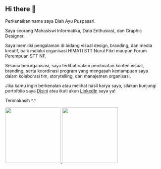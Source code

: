 ## Hi there 👋

Perkenalkan nama saya Diah Ayu Puspasari.<br>

Saya seorang Mahasiswi Informatika, Data Enthusiast, dan Graphic Designer.<br>

Saya memiliki pengalaman di bidang visual design, branding, dan media kreatif, baik melalui organisasi HIMATI STT Nurul Fikri maupun Forum Perempuan STT NF.<br>

Selama berorganisasi, saya terlibat dalam pembuatan konten visual, branding, serta koordinasi program yang mengasah kemampuan saya dalam kolaborasi tim, storytelling, dan manajemen organisasi.<br>

Jika kamu ingin berkenalan atau melihat hasil karya saya, silakan kunjungi portofolio saya [Disini](https://portofolio-diahayupuspasari.my.canva.site/) atau ikuti akun [LinkedIn](https://www.linkedin.com/in/diahaps/) saya ya!<br>

Terimakasih ^.^

<p align="left">
<a href="https://github.com/penuliscode">
  <img height="180em" src="https://github-readme-stats-eight-theta.vercel.app/api?username=Diahayuups&show_icons=true&theme=algolia&include_all_commits=true&count_private=true"/>
  <img height="180em" src="https://github-readme-stats-eight-theta.vercel.app/api/top-langs/?username=penuliscode&layout=compact&theme=algolia"/>
</a>
</p>
